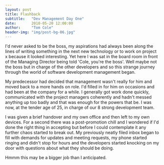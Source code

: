 ```yaml
---
layout: post
title: Flashback
subtitle:   "Dev Management Day One"
date:       2010-05-20 12:00:00
author:     "Tom Cole"
header-img: "img/post-bg-06.jpg"
---
```

I'd never asked to be the boss, my aspirations had always been along the lines of writing something in the next new technology or to work on project x because it looked interesting. Yet here I was sat in the board room in front of the Managing Director being told 'Cole, you're the boss'. Well maybe not the boss but in charge of the other developers and so this strange journey through the world of software development management began.

My predecessor had decided that management wasn't really for him and moved back to a more hands on role. I'd filled in for him on occasions and had been at the company for a while. I generally got work done quickly, communicated with the project managers coherently and hadn't messed anything up too badly and that was enough for the powers that be. I was now, at the tender age of 25, in charge of our 8 strong development team.

I was given a brief handover and my own office and then left to my own devices. For a second there was a post-promotion chill and I wondered if I'd done the right thing in accepting but before I could contemplate it any further chaos started to break out. My previously neatly filed inbox began to fill with demands for updates and meeting requests, my phone started ringing and didn't stop for hours and the developers started knocking on my door with questions about what they should be doing.

Hmmm this may be a bigger job than I anticipated.